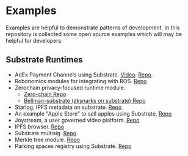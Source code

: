 # Examples

Examples are helpful to demonstrate patterns of development.
In this repository is collected some open source examples which will
may be helpful for developers.

## Substrate Runtimes

 - AdEx Payment Channels using Substrate. [Video](https://www.youtube.com/watch?v=1CeI6Oa1BnU). [Repo](https://github.com/AdExNetwork/adex-protocol-substrate).
 - Robonomics modules for integrating with ROS. [Repo](https://github.com/airalab/substrate-node-robonomics)
 - Zerochain privacy-focused runtime module.
     - [Zero-chain Repo](https://github.com/LayerXcom/zero-chain)
     - [Bellman-substrate (zksnarks on substrate) Repo](https://github.com/LayerXcom/bellman-substrate)
 - Starlog, IPFS metadata on substrate. [Repo](https://github.com/PACTCare/Starlog)
 - An example "Apple Store" to sell apples using Substrate. [Repo](https://github.com/osuketh/apple-store-substrate)
 - Joystream, a user governed video platform. [Repo](https://github.com/osuketh/apple-store-substrate)
 - IPFS browser. [Repo](https://github.com/Polygos/substrate-node-ipfsbrowser)
 - Substrate multisig. [Repo](https://github.com/mixbytes/substrate-module-multisig)
 - Merkle tree module. [Repo](https://github.com/filiplazovic/substrate-merkle-tree)
 - Parking spaces registry using Substrate. [Repo](https://github.com/yjkimjunior/ParkingSpaceSubstrate)
